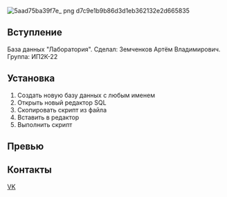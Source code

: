 ![5aad75ba39f7e_ png d7c9e1b9b86d3d1eb362132e2d665835](https://user-images.githubusercontent.com/114806464/197077266-d10c1a7f-e858-40ab-ab47-c10a77987a93.png)

## Вступление

База данных "Лаборатория". Сделал: Земченков Артём Владимирович. Группа: ИП2К-22

## Установка

1. Создать новую базу данных с любым именем
2. Открыть новый редактор SQL
3. Скопировать скрипт из файла
4. Вставить в редактор
5. Выполнить скрипт

## Превью



## Контакты

[VK](https://vk.com/big_floppa32)
